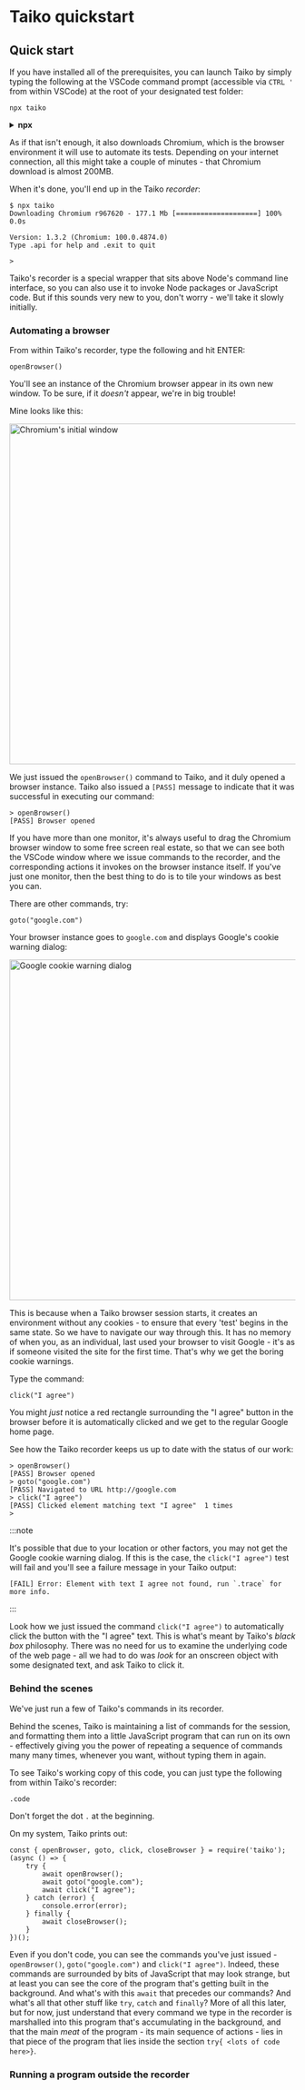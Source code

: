 # Taiko quickstart

## Quick start

If you have installed all of the prerequisites, you can launch Taiko by simply typing the following at the VSCode command prompt (accessible via `CTRL '` from within VSCode) at the root of your designated test folder:



```
npx taiko
```





<details>
  <summary><b>npx</b></summary>
  <div>
    <div> ... recall that the command <b>npx</b> lets us run any Node package hosted at the central registry without installing it. Of course, there being no such thing as magic, when we use `npx` we usually have to wait for the package to download to our local system before it can run. Note that `npx` also checks to see if your package - in this case `taiko` - is the name of an executable on your system PATH or in your local project's binaries and will execute it if you have so happened to have already installed it, which you can you if you eventually get tired of waiting for it to download every time.</div>
    <br/>
  </div>
</details>

As if that isn't enough, it also downloads Chromium, which is the browser environment it will use to automate its tests. Depending on your internet connection, all this might take a couple of minutes - that Chromium download is almost 200MB.

When it's done, you'll end up in the Taiko *recorder*:

```
$ npx taiko
Downloading Chromium r967620 - 177.1 Mb [====================] 100% 0.0s

Version: 1.3.2 (Chromium: 100.0.4874.0)
Type .api for help and .exit to quit

>
```
Taiko's recorder is a special wrapper that sits above Node's command line interface, so you can also use it to invoke Node packages or JavaScript code. But if this sounds very new to you, don't worry - we'll take it slowly initially.

### Automating a browser
From within Taiko's recorder, type the following and hit ENTER:

```
openBrowser()
```

You'll see an instance of the Chromium browser appear in its own new window. To be sure, if it *doesn't* appear, we're in big trouble! 

Mine looks like this:

   <img src="/img/initial-chromium-window.png" alt="Chromium's initial window" width="600"/>

We just issued the `openBrowser()` command to Taiko, and it duly opened a browser instance. Taiko also issued a `[PASS]` message to indicate that it was successful in executing our command:

```
> openBrowser()
[PASS] Browser opened
```
If you have more than one monitor, it's always useful to drag the Chromium browser window to some free screen real estate, so that we can see both the VSCode window where we issue commands to the recorder, and the corresponding actions it invokes on the browser instance itself. If you've just one monitor, then the best thing to do is to tile your windows as best you can.

There are other commands, try:

```
goto("google.com")
```
Your browser instance goes to `google.com` and displays Google's cookie warning dialog:

   <img src="/img/google-cookie-warning.png" alt="Google cookie warning dialog" width="600"/>

This is because when a Taiko browser session starts, it creates an environment without any cookies - to ensure that every 'test' begins in the same state. So we have to navigate our way through this. It has no memory of when you, as an individual, last used your browser to visit Google - it's as if someone visited the site for the first time. That's why we get the boring cookie warnings.

Type the command:

```
click("I agree")
```

You might *just* notice a red rectangle surrounding the "I agree" button in the browser before it is automatically clicked and we get to the regular Google home page.

See how the Taiko recorder keeps us up to date with the status of our work:

```
> openBrowser()
[PASS] Browser opened
> goto("google.com")
[PASS] Navigated to URL http://google.com
> click("I agree")
[PASS] Clicked element matching text "I agree"  1 times
>
```

:::note

It's possible that due to your location or other factors, you may not get the Google cookie warning dialog. If this is the case, the `click("I agree")` test will fail and you'll see a failure message in your Taiko output:

```
[FAIL] Error: Element with text I agree not found, run `.trace` for more info.
```

:::

Look how we just issued the command `click("I agree")` to automatically click the button with the "I agree" text. This is what's meant by Taiko's *black box* philosophy. There was no need for us to examine the underlying code of the web page - all we had to do was *look* for an onscreen object with some designated text, and ask Taiko to click it. 

### Behind the scenes
We've just run a few of Taiko's commands in its recorder.

Behind the scenes, Taiko is maintaining a list of commands for the session, and formatting them into a little JavaScript program that can run on its own - effectively giving you the power of repeating a sequence of commands many many times, whenever you want, without typing them in again.

To see Taiko's working copy of this code, you can just type the following from within Taiko's recorder:

```
.code
```
Don't forget the dot `.` at the beginning.

On my system, Taiko prints out:

```
const { openBrowser, goto, click, closeBrowser } = require('taiko');
(async () => {
    try {
        await openBrowser();
        await goto("google.com");
        await click("I agree");
    } catch (error) {
        console.error(error);
    } finally {
        await closeBrowser();
    }
})();
```
Even if you don't code, you can see the commands you've just issued - `openBrowser()`, `goto("google.com")` and `click("I agree")`. Indeed, these commands are surrounded by bits of JavaScript that may look strange, but at least you can see the core of the program that's getting built in the background. And what's with this `await` that precedes our commands? And what's all that other stuff like `try`, `catch` and `finally`? More of all this later, but for now, just understand that every command we type in the recorder is marshalled into this program that's accumulating in the background, and that the main *meat* of the program - its main sequence of actions - lies in that piece of the program that lies inside the section `try{ <lots of code here>}`.

### Running a program outside the recorder
